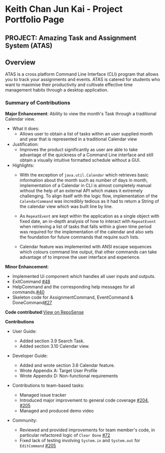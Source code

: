 # Keith Chan Jun Kai - Project Portfolio Page

## PROJECT: Amazing Task and Assignment System (ATAS)

## Overview
ATAS is a cross platform Command Line Interface (CLI) program that allows you to track your assignments and events. 
ATAS is catered for students who want to maximise their productivity and cultivate effective time management habits through a desktop application.


### Summary of Contributions
**Major Enhancement**: Ability to view the month's Task through a traditional Calendar view.  
* What it does: 
    * Allows user to obtain a list of tasks within an user supplied month and year that is represented in a traditional Calendar view 
* Justification: 
    * Improves the product significantly as user are able to take advantage of the quickness of a Command Line interface and still obtain a visually intuitive formatted schedule without a GUI.
* Highlights:
    * With the exception of `java.util.Calendar` which retrieves basic information about the month such as number of days in month, implementation of a Calendar in CLI is almost completely manual without the help of an external API which makes it extremely challenging. To align itself with the logic flow, implementation of the `CalendarCommand` was incredibly tedious as it had to return a String of the calendar view which was built line by line.  
      
    * As `RepeatEvent` are kept within the application as a single object with fixed date, an in-depth analysis of how to interact with `RepeatEvent` when retrieving a list of tasks that falls within a given time period was required for the implementation of the calendar and also sets the foundation for future commands that require such lists.
    
    * Calendar feature was implemented with ANSI escape sequences which colours command line output, that other commands can take advantage of to improve the user interface and experience.          
    
**Minor Enhancement**: 
* Implemented Ui component which handles all user inputs and outputs.
* ExitCommand [#48](https://github.com/AY1920S2-CS2113T-M16-1/tp/pull/48)
* HelpCommand and the corresponding help messages for all commands.[#40](https://github.com/AY1920S2-CS2113T-M16-1/tp/pull/40)
* Skeleton code for AssignmentCommand, EventCommand & DoneCommand[#27](https://github.com/AY1920S2-CS2113T-M16-1/tp/pull/27)

**Code contributed**:[View on RepoSense](https://nus-cs2113-ay1920s2.github.io/tp-dashboard/#search=keith-jk&sort=groupTitle&sortWithin=title&since=2020-03-01&timeframe=commit&mergegroup=false&groupSelect=groupByRepos&breakdown=false&tabOpen=true&tabType=authorship&tabAuthor=Keith-JK&tabRepo=AY1920S2-CS2113T-M16-1%2Ftp%5Bmaster%5D)

**Contributions**
* User Guide:
    * Added section 3.9 Search Task.
    * Added section 3.10 Calendar view.
    
* Developer Guide:
    * Added and wrote section 3.6 Calendar feature.
    * Wrote Appendix A: Target User Profile
    * Wrote Appendix D: Non-functional requirements
    
* Contributions to team-based tasks:
    * Managed issue tracker
    * Introduced major improvement to general code coverage [#204](https://github.com/AY1920S2-CS2113T-M16-1/tp/pull/204), [#205](https://github.com/AY1920S2-CS2113T-M16-1/tp/pull/205)
    * Managed and produced demo video
    
* Community:
    * Reviewed and provided improvements for team member's code, in particular refactored logic of `Clear Done` [#72](https://github.com/AY1920S2-CS2113T-M16-1/tp/pull/72)
    * Fixed lack of testing involving `System.in` and `System.out` for `EditCommand` [#205](https://github.com/AY1920S2-CS2113T-M16-1/tp/pull/205)
    
    
